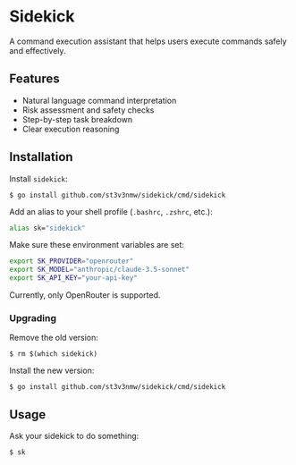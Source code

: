 # Sidekick

A command execution assistant that helps users execute commands safely and effectively.

## Features

- Natural language command interpretation
- Risk assessment and safety checks
- Step-by-step task breakdown
- Clear execution reasoning

## Installation

Install `sidekick`:

```console
$ go install github.com/st3v3nmw/sidekick/cmd/sidekick
```

Add an alias to your shell profile (`.bashrc`, `.zshrc`, etc.):

```bash
alias sk="sidekick"
```

Make sure these environment variables are set:

```bash
export SK_PROVIDER="openrouter"
export SK_MODEL="anthropic/claude-3.5-sonnet"
export SK_API_KEY="your-api-key"
```

Currently, only OpenRouter is supported.

### Upgrading

Remove the old version:

```console
$ rm $(which sidekick)
```

Install the new version:

```console
$ go install github.com/st3v3nmw/sidekick/cmd/sidekick
```

## Usage

Ask your sidekick to do something:

```console
$ sk
```
